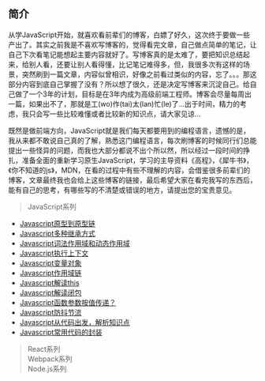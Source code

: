## 简介
从学JavaScript开始，就喜欢看前辈们的博客，白嫖了好久，这次终于要做一些产出了。其实之前我是不喜欢写博客的，觉得看完文章，自己做点简单的笔记，让自己下次看笔记能想起主要内容就好了。写博客真的是太难了，要把知识总结起来，给别人看，还要让别人看得懂，比记笔记难得多，但，我很多次有这样的场景，突然刷到一篇文章，内容似曾相识，好像之前看过类似的内容，忘了。。。那这部分内容到底自己掌握了没有？所以想了很久，还是决定写博客来沉淀自己。给自己做了一个3年的计划，目标是在3年内成为高级前端工程师。博客会尽量每周出一篇，如果出不了，那就是工(wo)作(tai)太(lan)忙(le)了...出于时间，精力的考虑，我只会写一些比较难懂或者比较新的知识点，请大家见谅...

既然是做前端方向，JavaScript就是我们每天都要用到的编程语言，遗憾的是，我从来都不敢说自己真的了解，熟悉这门编程语言，每次刷博客的时候同行们总能提出一些怪异的问题，而我也大部分都说不出个所以然，所以经过一段时间的挣扎，准备全面的重新学习原生JavaScript，学习的主导资料《高程》，《犀牛书》，《你不知道的js》，MDN，在看的过程中有些不理解的内容，会借鉴很多前辈们的博客，文章最终我也会给上这些博客的链接，最后希望大家在看完我写的东西后，能有自己的思考，有哪些写的不清楚或错误的地方，请提出您的宝贵意见。
> JavaScript系列  
- [Javascript原型到原型链](https://github.com/lznbuild/my-blog/issues/1)
- [Javascript多种继承方式]()
- [Javascript词法作用域和动态作用域]()
- [Javascript执行上下文]()
- [Javascript变量对象]()
- [Javascript作用域链]()
- [Javascript解读this]()
- [Javascript解读闭包]()
- [Javascript函数参数按值传递？]()
- [Javascript防抖节流]()
- [Javascript从代码出发，解析知识点]()
- [Javascript常用代码的封装]()
> React系列  
> Webpack系列  
> Node.js系列  
